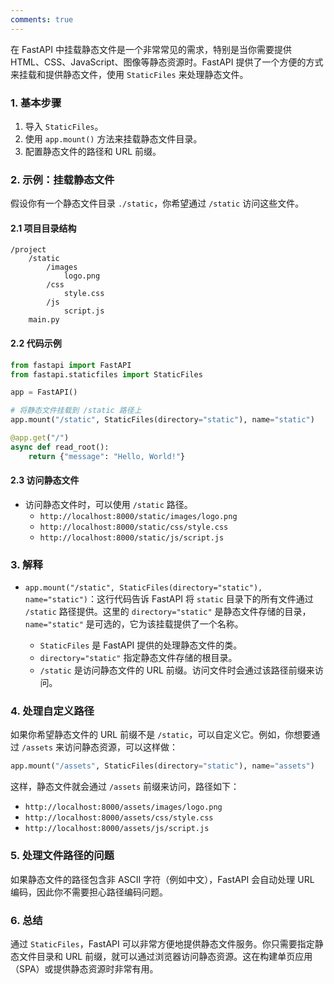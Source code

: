 ```yaml
---
comments: true
---
```


在 FastAPI 中挂载静态文件是一个非常常见的需求，特别是当你需要提供 HTML、CSS、JavaScript、图像等静态资源时。FastAPI 提供了一个方便的方式来挂载和提供静态文件，使用 `StaticFiles` 来处理静态文件。

### 1. 基本步骤

1. 导入 `StaticFiles`。
2. 使用 `app.mount()` 方法来挂载静态文件目录。
3. 配置静态文件的路径和 URL 前缀。

### 2. 示例：挂载静态文件

假设你有一个静态文件目录 `./static`，你希望通过 `/static` 访问这些文件。

#### 2.1 项目目录结构

```
/project
    /static
        /images
            logo.png
        /css
            style.css
        /js
            script.js
    main.py
```

#### 2.2 代码示例

```python
from fastapi import FastAPI
from fastapi.staticfiles import StaticFiles

app = FastAPI()

# 将静态文件挂载到 /static 路径上
app.mount("/static", StaticFiles(directory="static"), name="static")

@app.get("/")
async def read_root():
    return {"message": "Hello, World!"}
```

#### 2.3 访问静态文件

- 访问静态文件时，可以使用 `/static` 路径。
  - `http://localhost:8000/static/images/logo.png`
  - `http://localhost:8000/static/css/style.css`
  - `http://localhost:8000/static/js/script.js`

### 3. 解释

- `app.mount("/static", StaticFiles(directory="static"), name="static")`：这行代码告诉 FastAPI 将 `static` 目录下的所有文件通过 `/static` 路径提供。这里的 `directory="static"` 是静态文件存储的目录，`name="static"` 是可选的，它为该挂载提供了一个名称。
  
  - `StaticFiles` 是 FastAPI 提供的处理静态文件的类。
  - `directory="static"` 指定静态文件存储的根目录。
  - `/static` 是访问静态文件的 URL 前缀。访问文件时会通过该路径前缀来访问。

### 4. 处理自定义路径

如果你希望静态文件的 URL 前缀不是 `/static`，可以自定义它。例如，你想要通过 `/assets` 来访问静态资源，可以这样做：

```python
app.mount("/assets", StaticFiles(directory="static"), name="assets")
```

这样，静态文件就会通过 `/assets` 前缀来访问，路径如下：

- `http://localhost:8000/assets/images/logo.png`
- `http://localhost:8000/assets/css/style.css`
- `http://localhost:8000/assets/js/script.js`

### 5. 处理文件路径的问题

如果静态文件的路径包含非 ASCII 字符（例如中文），FastAPI 会自动处理 URL 编码，因此你不需要担心路径编码问题。

### 6. 总结

通过 `StaticFiles`，FastAPI 可以非常方便地提供静态文件服务。你只需要指定静态文件目录和 URL 前缀，就可以通过浏览器访问静态资源。这在构建单页应用（SPA）或提供静态资源时非常有用。